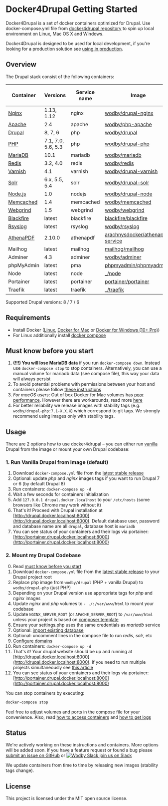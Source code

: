 # Docker4Drupal Getting Started

Docker4Drupal is a set of docker containers optimized for Drupal. Use docker-compose.yml file from [docker4drupal repository](https://github.com/wodby/docker4drupal) to spin up local environment on Linux, Mac OS X and Windows. 

Docker4Drupal is designed to be used for local development, if you're looking for a production solution see [using in production](production.md).

## Overview

The Drupal stack consist of the following containers:

[wodby/drupal-nginx]: https://github.com/wodby/drupal-nginx
[wodby/php-apache]: https://github.com/wodby/php-apache
[wodby/drupal]: https://github.com/wodby/drupal
[wodby/drupal-php]: https://github.com/wodby/drupal-php
[wodby/mariadb]: https://github.com/wodby/mariadb
[wodby/redis]: https://github.com/wodby/redis
[wodby/drupal-varnish]: https://github.com/wodby/drupal-varnish
[wodby/drupal-solr]: https://github.com/wodby/drupal-solr
[wodby/drupal-node]: https://github.com/wodby/drupal-node
[wodby/memcached]: https://github.com/wodby/memcached
[wodby/webgrind]: https://hub.docker.com/r/wodby/webgrind
[blackfire/blackfire]: https://hub.docker.com/r/blackfire/blackfire
[wodby/rsyslog]: https://hub.docker.com/r/wodby/rsyslog
[arachnysdocker/athenapdf-service]: https://hub.docker.com/r/arachnysdocker/athenapdf-service
[mailhog/mailhog]: https://hub.docker.com/r/mailhog/mailhog
[wodby/adminer]: https://hub.docker.com/r/wodby/adminer
[phpmyadmin/phpmyadmin]: https://hub.docker.com/r/phpmyadmin/phpmyadmin
[portainer/portainer]: https://hub.docker.com/portainer/portainer
[_/node]: https://hub.docker.com/_/node
[_/traefik]: https://hub.docker.com/_/traefik
[Nginx]: containers/nginx.md
[Apache]: containers/apache.md
[Drupal]: containers/drupal.md
[PHP]: containers/php.md
[MariaDB]: containers/mariadb.md
[Redis]: containers/redis.md
[Varnish]: containers/varnish.md
[Solr]: containers/solr.md
[Node.js]: containers/nodejs.md
[Memcached]: containers/memcached.md
[Webgrind]: containers/webgrind.md
[Blackfire]: containers/blackfire.md
[Rsyslog]: containers/rsyslog.md
[AthenaPDF]: containers/athenapdf.md

| Container   | Versions           | Service name | Image                              | Enabled by default |
| ---------   | ------------------ | ------------ | ---------------------------------- | ------------------ |
| [Nginx]     | 1.13, 1.12         | nginx        | [wodby/drupal-nginx]               | ✓                  |
| [Apache]    | 2.4                | apache       | [wodby/php-apache]                 |                    |
| [Drupal]    | 8, 7, 6            | php          | [wodby/drupal]                     | ✓                  |
| [PHP]       | 7.1, 7.0, 5.6, 5.3 | php          | [wodby/drupal-php]                 |                    |
| [MariaDB]   | 10.1               | mariadb      | [wodby/mariadb]                    | ✓                  |
| [Redis]     | 3.2, 4.0           | redis        | [wodby/redis]                      |                    |
| [Varnish]   | 4.1                | varnish      | [wodby/drupal-varnish]             |                    |
| [Solr]      | 6.x, 5.5, 5.4      | solr         | [wodby/drupal-solr]                |                    |
| [Node.js]   | 1.0                | nodejs       | [wodby/drupal-node]                |                    |
| [Memcached] | 1.4                | memcached    | [wodby/memcached]                  |                    |
| [Webgrind]  | 1.5                | webgrind     | [wodby/webgrind]                   |                    |
| [Blackfire] | latest             | blackfire    | [blackfire/blackfire]              |                    |
| [Rsyslog]   | latest             | rsyslog      | [wodby/rsyslog]                    |                    |
| [AthenaPDF] | 2.10.0             | athenapdf    | [arachnysdocker/athenapdf-service] |                    |
| Mailhog     | latest             | mailhog      | [mailhog/mailhog]                  | ✓                  |
| Adminer     | 4.3                | adminer      | [wodby/adminer]                    |                    |
| phpMyAdmin  | latest             | pma          | [phpmyadmin/phpmyadmin]            |                    |
| Node        | latest             | node         | [_/node]                           |                    |
| Portainer   | latest             | portainer    | [portainer/portainer]              | ✓                  |
| Traefik     | latest             | traefik      | [_/traefik]                        | ✓                  |

Supported Drupal versions: 8 / 7 / 6

## Requirements

* Install Docker ([Linux](https://docs.docker.com/engine/installation), [Docker for Mac](https://docs.docker.com/engine/installation/mac) or [Docker for Windows (10+ Pro)](https://docs.docker.com/engine/installation/windows))
* For Linux additionally install [docker compose](https://docs.docker.com/compose/install)

## Must know before you start

1. **(!!!) You will lose MariaDB data** if you run `docker-compose down`. Instead use `docker-compose stop` to stop containers. Alternatively, you can use a manual volume for mariadb data (see compose file), this way your data will always persist 
2. To avoid potential problems with permissions between your host and containers please follow [these instructions](permissions.md)
3. _For macOS users_: Out of box Docker for Mac volumes has [poor performance](https://github.com/Wodby/docker4drupal/issues/4). However there are workarounds, read more [here](macos.md)
4. For better reliability we release images with stability tags (e.g. `wodby/drupal-php:7.1-X.X.X`) which correspond to git tags. We strongly recommend using images only with stability tags. 

## Usage 

There are 2 options how to use docker4drupal – you can either run [vanilla](https://en.wikipedia.org/wiki/Vanilla_software) Drupal from the image or mount your own Drupal codebase:

### 1. Run Vanilla Drupal from Image (default)

1. Download `docker-compose.yml` file from the [latest stable release](https://github.com/wodby/docker4drupal/releases)
2. Optional: update _php_ and _nginx_ images tags if you want to run Drupal 7 or 6 (by default Drupal 8)
3. Run containers: `docker-compose up -d` 
4. Wait a few seconds for containers initialization
5. Add `127.0.0.1 drupal.docker.localhost` to your `/etc/hosts` (some browsers like Chrome may work without it)
6. That's it! Proceed with Drupal installation at [http://drupal.docker.localhost:8000](http://drupal.docker.localhost:8000). Default database user, password and database name are all `drupal`, database host is `mariadb`
7. You can see status of your containers and their logs via portainer: [http://portainer.drupal.docker.localhost:8000](http://portainer.drupal.docker.localhost:8000)

### 2. Mount my Drupal Codebase

0. Read [must know before you start](#must-know-before-you-start) 
1. Download `docker-compose.yml` file from the [latest stable release](https://github.com/wodby/docker4drupal/releases) to your Drupal project root
2. Replace php image from `wodby/drupal` (PHP + vanilla Drupal) to `wodby/drupal-php` (just PHP)
3. Depending on your Drupal version use appropriate tags for _php_ and _nginx_ images
4. Update _nginx_ and _php_ volumes to `- ./:/var/www/html` to mount your codebase
4. Update `NGINX_SERVER_ROOT` (or `APACHE_SERVER_ROOT`) to `/var/www/html` unless your project is based on [composer template](https://github.com/drupal-composer/drupal-project)
5. Ensure your settings.php uses the same credentials as _mariadb_ service 
6. Optional: [import existing database](containers/mariadb.md#import-existing-database)
7. Optional: uncomment lines in the compose file to run _redis_, _solr_, etc
8. [Configure domains](domains.md) 
9. Run containers: `docker-compose up -d`
10. That's it! Your drupal website should be up and running at [http://drupal.docker.localhost:8000](http://drupal.docker.localhost:8000). If you need to run multiple projects simultaneously see [this article](multiple-projects.md)
11. You can see status of your containers and their logs via portainer: [http://portainer.drupal.docker.localhost:8000](http://portainer.drupal.docker.localhost:8000)

You can stop containers by executing:
```bash
docker-compose stop
```

Feel free to adjust volumes and ports in the compose file for your convenience. Also, read [how to access containers](access.md) and [how to get logs](logs.md)

## Status

We're actively working on these instructions and containers. More options will be added soon. If you have a feature request or found a bug please [submit an issue on GitHub](https://github.com/wodby/docker4drupal/issues/new) or [![Wodby Slack](https://www.google.com/s2/favicons?domain=www.slack.com) join us on Slack](https://slack.wodby.com/)

We update containers from time to time by releasing new images (stability tags change).

## License

This project is licensed under the MIT open source license.
